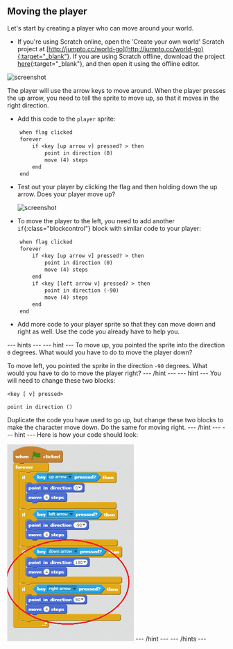 ## Moving the player

Let's start by creating a player who can move around your world.

+ If you're using Scratch online, open the 'Create your own world' Scratch project at [http://jumpto.cc/world-go](http://jumpto.cc/world-go){:target="_blank"}. If you are using Scratch offline, download the project [here](http://jumpto.cc/world-get){:target="_blank"}, and then open it using the offline editor.  

![screenshot](images/world-starter.png)

The player will use the arrow keys to move around. When the player presses the up arrow, you need to tell the sprite to move up, so that it moves in the right direction.

+ Add this code to the `player` sprite:

```blocks
	when flag clicked
	forever
		if <key [up arrow v] pressed? > then
			point in direction (0)
            move (4) steps
		end
	end
```

+ Test out your player by clicking the flag and then holding down the up arrow. Does your player move up?

	![screenshot](images/world-up.png)

+ To move the player to the left, you need to add another `if`{:class="blockcontrol"} block with similar code to your player:

```blocks
	when flag clicked
	forever
		if <key [up arrow v] pressed? > then
			point in direction (0)
            move (4) steps
		end
        if <key [left arrow v] pressed? > then
			point in direction (-90)
            move (4) steps
		end
	end
```

+ Add more code to your player sprite so that they can move down and right as well. Use the code you already have to help you.

--- hints ---
--- hint ---
To move up, you pointed the sprite into the direction `0` degrees. What would you have to do to move the player down?

To move left, you pointed the sprite in the direction `-90` degrees. What would you have to do to move the player right?
--- /hint ---
--- hint ---
You will need to change these two blocks:
```blocks
<key [ v] pressed>
```
```blocks
point in direction ()
```

Duplicate the code you have used to go up, but change these two blocks to make the character move down. Do the same for moving right.
--- /hint ---
--- hint ---
Here is how your code should look:

![Moving down and right](images/finished-move-down-right.png)
--- /hint ---
--- /hints ---
